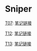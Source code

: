 # Sniper

[T07](https://leetcode-cn.com/problems/zhong-jian-er-cha-shu-lcof/):
[笔记链接](http://www.sniper97.cn/index.php/note/algorithm/2935/)

[T12](https://leetcode-cn.com/problems/ju-zhen-zhong-de-lu-jing-lcof/):
[笔记链接](http://www.sniper97.cn/index.php/note/algorithm/2938/)

[T13](https://leetcode-cn.com/problems/ji-qi-ren-de-yun-dong-fan-wei-lcof/):
[笔记链接](http://www.sniper97.cn/index.php/note/algorithm/2940/)